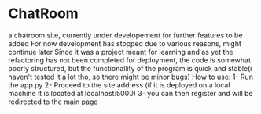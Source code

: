 # ChatRoom
a chatroom site, currently under developement for further features to be added
For now development has stopped due to various reasons, might continue later
Since it was a project meant for learning and as yet the refactoring has not been completed for deployment, 
the code is somewhat poorly structured, but the functionallity of the program is quick and stable(i haven't tested it a lot tho, so there might be minor bugs)
How to use:
1- Run the app.py
2- Proceed to the site address (if it is deployed on a local machine it is located at localhost:5000)
3- you can then register and will be redirected to the main page
